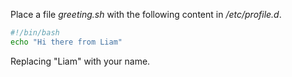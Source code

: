 Place a file *greeting.sh* with the following content in */etc/profile.d*.

~~~~ bash
#!/bin/bash
echo "Hi there from Liam"
~~~~

Replacing "Liam" with your name.
